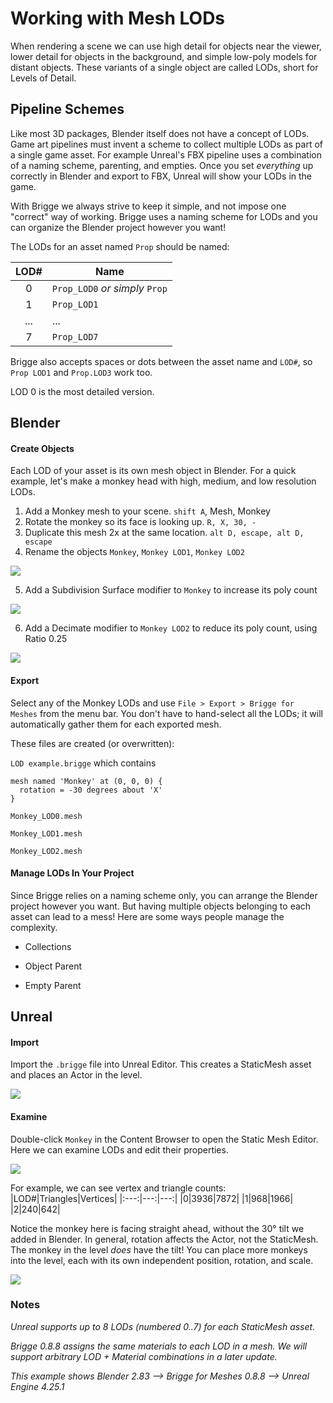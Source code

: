 # Working with Mesh LODs

When rendering a scene we can use high detail for objects near the viewer, lower detail for objects in the background, and simple low-poly models for distant objects. These variants of a single object are called LODs, short for Levels of Detail.

## Pipeline Schemes

Like most 3D packages, Blender itself does not have a concept of LODs. Game art pipelines must invent a scheme to collect multiple LODs as part of a single game asset. For example Unreal's FBX pipeline uses a combination of a naming scheme, parenting, and empties. Once you set *everything* up correctly in Blender and export to FBX, Unreal will show your LODs in the game.

With Brigge we always strive to keep it simple, and not impose one "correct" way of working. Brigge uses a naming scheme for LODs and you can organize the Blender project however you want!

The LODs for an asset named `Prop` should be named:

|LOD#|Name|
|:---:|---|
|0|`Prop_LOD0` _or simply_ `Prop`|
|1|`Prop_LOD1`|
|...|...|
|7|`Prop_LOD7`|

Brigge also accepts spaces or dots between the asset name and `LOD#`, so `Prop LOD1` and `Prop.LOD3` work too.

LOD 0 is the most detailed version.

## Blender

#### Create Objects

Each LOD of your asset is its own mesh object in Blender. For a quick example, let's make a monkey head with high, medium, and low resolution LODs.

1. Add a Monkey mesh to your scene. `shift A`, Mesh, Monkey
2. Rotate the monkey so its face is looking up. `R, X, 30, -`
3. Duplicate this mesh 2x at the same location. `alt D, escape, alt D, escape`
4. Rename the objects `Monkey`, `Monkey LOD1`, `Monkey LOD2`

![](media/mesh_lod_monkeys.png)

5. Add a Subdivision Surface modifier to `Monkey` to increase its poly count

![](media/mesh_lod_subd.png)

6. Add a Decimate modifier to `Monkey LOD2` to reduce its poly count, using Ratio 0.25

![](media/mesh_lod_decimate.png)

#### Export

Select any of the Monkey LODs and use `File > Export > Brigge for Meshes` from the menu bar. You don't have to hand-select all the LODs; it will automatically gather them for each exported mesh.

These files are created (or overwritten):

`LOD example.brigge` which contains
```
mesh named 'Monkey' at (0, 0, 0) {
  rotation = -30 degrees about 'X'
}
```

`Monkey_LOD0.mesh`

`Monkey_LOD1.mesh`

`Monkey_LOD2.mesh`

#### Manage LODs In Your Project

Since Brigge relies on a naming scheme only, you can arrange the Blender project however you want. But having multiple objects belonging to each asset can lead to a mess! Here are some ways people manage the complexity.

* Collections

* Object Parent

* Empty Parent

## Unreal

#### Import

Import the `.brigge` file into Unreal Editor. This creates a StaticMesh asset and places an Actor in the level.

![](media/mesh_lod_unreal_cb.png)

#### Examine

Double-click `Monkey` in the Content Browser to open the Static Mesh Editor. Here we can examine LODs and edit their properties.

![](media/mesh_lod_unreal_sm.png)

For example, we can see vertex and triangle counts:
|LOD#|Triangles|Vertices|
|:---:|---:|---:|
|0|3936|7872|
|1|968|1966|
|2|240|642|

Notice the monkey here is facing straight ahead, without the 30° tilt we added in Blender. In general, rotation affects the Actor, not the StaticMesh. The monkey in the level *does* have the tilt! You can place more monkeys into the level, each with its own independent position, rotation, and scale.

![](media/mesh_lod_unreal_vp.png)

### Notes

_Unreal supports up to 8 LODs (numbered 0..7) for each StaticMesh asset._

_Brigge 0.8.8 assigns the same materials to each LOD in a mesh. We will support arbitrary LOD + Material combinations in a later update._

_This example shows Blender 2.83 --> Brigge for Meshes 0.8.8 --> Unreal Engine 4.25.1_

